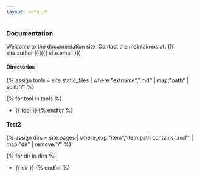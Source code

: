 ```yaml
---
layout: default
---
```


### Documentation

Welcome to the documentation site. Contact the maintainers at: [{{ site.author }}]({{ site.email }})

#### Directories

{% assign tools = site.static_files | where:"extname",".md" | map:"path" | split:"/" %}

{% for tool in tools %}
* {{ tool }}
{% endfor %}

#### Test2

{% assign dirs = site.pages | where_exp:"item","item.path contains '.md'" | map:"dir" | remove:"/" %}

{% for dir in dirs %}
* {{ dir }}
{% endfor %}

